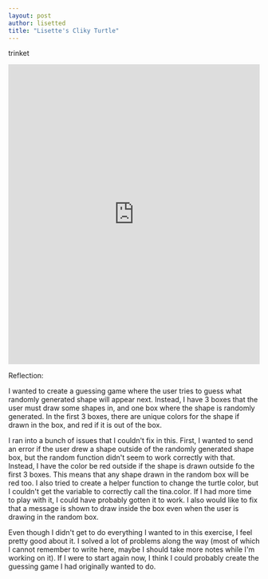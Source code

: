 ```yaml
---
layout: post
author: lisetted
title: "Lisette's Cliky Turtle"
---
```


trinket
<iframe src="https://trinket.io/embed/python/47fd051be1" width="100%" height="600" frameborder="0" marginwidth="0" marginheight="0" allowfullscreen></iframe>

Reflection:

I wanted to create a guessing game where the user tries to guess what randomly generated shape will appear next. Instead, I have 3 boxes that the user must draw some shapes in, and one box where the shape is randomly generated. In the first 3 boxes, there are unique colors for the shape if drawn in the box, and red if it is out of the box. 

I ran into a bunch of issues that I couldn't fix in this. First, I wanted to send an error if the user drew a shape outside of the randomly generated shape box, but the random function didn't seem to work correctly with that. Instead, I have the color be red outside if the shape is drawn outside fo the first 3 boxes. This means that any shape drawn in the random box will be red too. I also tried to create a helper function to change the turtle color, but I couldn't get the variable to correctly call the tina.color. If I had more time to play with it, I could have probably gotten it to work. I also would like to fix that a message is shown to draw inside the box even when the user is drawing in the  random box.

Even though I didn't get to do everything I wanted to in this exercise, I feel pretty good about it. I solved a lot of problems along the way (most of which I cannot remember to write here, maybe I should take more notes while I'm working on it). If I were to start again now, I think I could probably create the guessing game I had originally wanted to do. 
